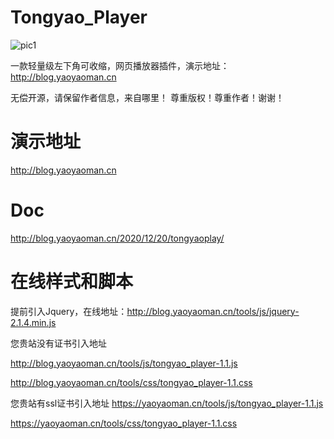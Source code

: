 # Tongyao_Player
![pic1](https://i.loli.net/2020/12/22/MHvNF62R1ycjgOC.png)

一款轻量级左下角可收缩，网页播放器插件，演示地址：http://blog.yaoyaoman.cn

无偿开源，请保留作者信息，来自哪里！
尊重版权！尊重作者！谢谢！

# 演示地址
http://blog.yaoyaoman.cn

# Doc
http://blog.yaoyaoman.cn/2020/12/20/tongyaoplay/

# 在线样式和脚本
提前引入Jquery，在线地址：http://blog.yaoyaoman.cn/tools/js/jquery-2.1.4.min.js

您贵站没有证书引入地址

http://blog.yaoyaoman.cn/tools/js/tongyao_player-1.1.js

http://blog.yaoyaoman.cn/tools/css/tongyao_player-1.1.css


您贵站有ssl证书引入地址
https://yaoyaoman.cn/tools/js/tongyao_player-1.1.js

https://yaoyaoman.cn/tools/css/tongyao_player-1.1.css
